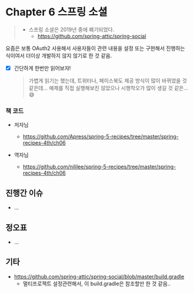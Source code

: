 # Chapter 6 스프링 소셜

> * 스프링 소셜은 2019년 중에 폐기되었다.
>   * https://github.com/spring-attic/spring-social

요즘은 보통 OAuth2 사용해서 사용자들이 관련 내용을 설정 또는 구현해서 진행하는 식이여서 더이상 개발하지 않지 않기로 한 것 같음.

- [x] 간단하게 한번만 읽어보자!

  > 가볍게 읽기는 했는데, 트위터나, 페이스북도 제공 방식이 많이 바뀌었을 것 같은데... 예제를 직접 실행해보진 않았으나 시행착오가 많이 생길 것 같은...😅



### 책 코드

* 저자님
  * https://github.com/Apress/spring-5-recipes/tree/master/spring-recipes-4th/ch06

* 역자님
  * https://github.com/nililee/spring-5-recipes/tree/master/spring-recipes-4th/ch06





## 진행간 이슈

* ...



## 정오표

* ...



## 기타

* https://github.com/spring-attic/spring-social/blob/master/build.gradle
  * 멀티프로젝트 설정관련해서, 이 build.gradle은 참조할만 한 것 같음.. 
